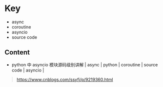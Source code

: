 # Key

* async 
* coroutine  
* asyncio 
* source code

## Content

* python 中 asyncio 模块源码级别讲解
| async | python | coroutine | source code | asyncio |
>https://www.cnblogs.com/ssyfj/p/9219360.html

